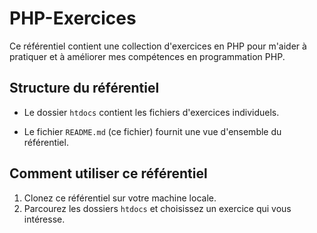 # PHP-Exercices
Ce référentiel contient une collection d'exercices en PHP pour m'aider à pratiquer et à améliorer mes compétences en programmation PHP.

## Structure du référentiel

- Le dossier `htdocs` contient les fichiers d'exercices individuels.

- Le fichier `README.md` (ce fichier) fournit une vue d'ensemble du référentiel.

## Comment utiliser ce référentiel

1. Clonez ce référentiel sur votre machine locale.
2. Parcourez les dossiers `htdocs` et choisissez un exercice qui vous intéresse.



